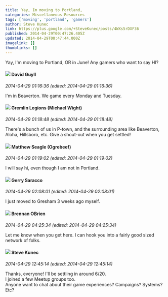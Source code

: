 ```yaml
---
title: Yay, Im moving to Portland,
categories: Miscellaneous Resources
tags: ['moving', 'portland', 'gamers']
author: Steve Kunec
link: https://plus.google.com/+SteveKunec/posts/4WXs5rDXF36
published: 2014-04-29T00:47:26.405Z
updated: 2014-04-29T00:47:44.000Z
imagelink: []
thumblinks: []
---
```


Yay, I&#39;m moving to Portland, OR in June! Any gamers who want to say HI?﻿
<div id='comment z120xjowkoq4flzco22ih5ybamanyzhds'>
  <h4><img src='{{site.baseurl}}//images/avatars/117134143142507309944_photo.jpg'> David Guyll</h4>
      <p><cite>2014-04-29 01:16:36 (edited: 2014-04-29 01:16:36)</cite></p>
        <p>I&#39;m in Beaverton. We game every Monday and Tuesday.</p>
</div>
        

<div id='comment z120xjowkoq4flzco22ih5ybamanyzhds'>
  <h4><img src='{{site.baseurl}}//images/avatars/114463285882634100096_photo.jpg'> Gremlin Legions (Michael Wight)</h4>
      <p><cite>2014-04-29 01:18:48 (edited: 2014-04-29 01:18:48)</cite></p>
        <p>There&#39;s a bunch of us in P-town, and the surrounding area like Beaverton, Aloha, Hillsboro, etc. Give a shout-out when you get settled!</p>
</div>
        

<div id='comment z120xjowkoq4flzco22ih5ybamanyzhds'>
  <h4><img src='{{site.baseurl}}//images/avatars/107687211262409359093_photo.jpg'> Matthew Seagle (Ogrebeef)</h4>
      <p><cite>2014-04-29 01:19:02 (edited: 2014-04-29 01:19:02)</cite></p>
        <p>I will say hi, even though I am not in Portland.</p>
</div>
        

<div id='comment z120xjowkoq4flzco22ih5ybamanyzhds'>
  <h4><img src='{{site.baseurl}}//images/avatars/106425806174717141722_photo.jpg'> Gerry Saracco</h4>
      <p><cite>2014-04-29 02:08:01 (edited: 2014-04-29 02:08:01)</cite></p>
        <p>I just moved to Gresham 3 weeks ago myself.</p>
</div>
        

<div id='comment z120xjowkoq4flzco22ih5ybamanyzhds'>
  <h4><img src='{{site.baseurl}}//images/avatars/107145464770197437080_photo.jpg'> Brennan OBrien</h4>
      <p><cite>2014-04-29 04:25:34 (edited: 2014-04-29 04:25:34)</cite></p>
        <p>Let me know when you get here.  I can hook you into a fairly good sized network of folks.</p>
</div>
        

<div id='comment z120xjowkoq4flzco22ih5ybamanyzhds'>
  <h4><img src='{{site.baseurl}}//images/avatars/103161508996608072984_photo.jpg'> Steve Kunec</h4>
      <p><cite>2014-04-29 12:45:14 (edited: 2014-04-29 12:45:14)</cite></p>
        <p>Thanks, everyone! I&#39;ll be settling in around 6/20.<br />I joined a few Meetup groups too.<br />Anyone want to chat about their game experiences? Campaigns? Systems? Etc?</p>
</div>
        